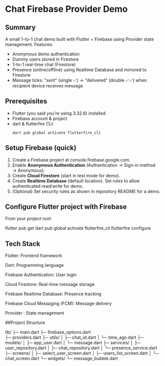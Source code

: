 # Chat Firebase Provider Demo

## Summary
A small 1-to-1 chat demo built with Flutter + Firebase using Provider state management.
Features:
- Anonymous demo authentication
- Dummy users stored in Firestore
- 1-to-1 real-time chat (Firestore)
- Presence (online/offline) using Realtime Database and mirrored to Firestore
- Message ticks: "sent" (single ✅) -> "delivered" (double ✅✅) when recipient device receives message

## Prerequisites
- Flutter (you said you're using 3.32.6) installed
- Firebase account & project
- dart & flutterfire CLI:
  ```
  dart pub global activate flutterfire_cli
  ```

## Setup Firebase (quick)
1. Create a Firebase project at console.firebase.google.com.
2. Enable **Anonymous Authentication** (Authentication → Sign-in method → Anonymous).
3. Create **Cloud Firestore** (start in test mode for demo).
4. Create **Realtime Database** (default location). Set rules to allow authenticated read/write for demo.
5. (Optional) Set security rules as shown in repository README for a demo.

## Configure Flutter project with Firebase
From your project root:

flutter pub get
dart pub global activate flutterfire_cli
flutterfire configure
## Tech Stack

Flutter: Frontend framework

Dart: Programming language

Firebase Authentication: User login

Cloud Firestore: Real-time message storage

Firebase Realtime Database: Presence tracking

Firebase Cloud Messaging (FCM): Message delivery

Provider : State management

##Project Structure

lib/
 ├─ main.dart
 ├─ firebase_options.dart           
 ├─ providers.dart
 ├─ utils/
 │   ├─ chat_id.dart
 │   └─ time_ago.dart
 ├─ models/
 │   ├─ app_user.dart
 │   └─ message.dart
 ├─ services/
 │   ├─ user_repository.dart
 │   ├─ chat_repository.dart
 │   └─ presence_service.dart
 ├─ screens/
 │   ├─ select_user_screen.dart
 │   ├─ users_list_screen.dart
 │   └─ chat_screen.dart
 └─ widgets/
     └─ message_bubble.dart

